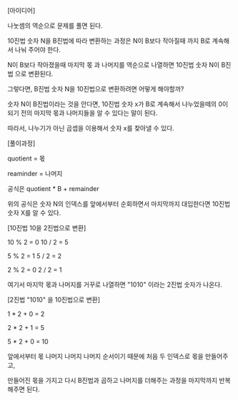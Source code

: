 [아이디어]

나눗셈의 역순으로 문제를 풀면 된다.


10진법 숫자 N을 B진법에 따라 변환하는 과정은 N이 B보다 작아질때 까지 B로 계속해서 나눠 주어야 한다.

N이 B보다 작아졌을때 마지막 몫 과 나머지를 역순으로 나열하면 10진법 숫자 N이 B진법 으로 변환된다.


그렇다면, B진법 숫자 N을 10진법으로 변환하려면 어떻게 해야할까?

숫자 N이 B진법이라는 것을 안다면, 10진법 숫자 x가 B로 계속해서 나누었을떼의 0이 되기 전의 마지막 몫과 나머지들을 알 수 있다는 말이 된다.

따라서, 나누기가 아닌 곱셉을 이용해서 숫자 x를 찾아낼 수 있다.


[풀이과정]

quotient = 몫

reaminder = 나머지

공식은 quotient * B + remainder

위의 공식은 숫자 N의 인덱스를 앞에서부터 순회하면서 마지막까지 대입한다면 10진법 숫자 X를 알 수 있다.


[10진법 10을 2진법으로 변환]

10 % 2 = 0
10 / 2 = 5

5 % 2 = 1
5 / 2 = 2

2 % 2 = 0
2 / 2 = 1

여기서 마지막 몫과 나머지를 거꾸로 나열하면 "1010" 이라는 2진법 숫자가 나온다.


[2진법 "1010" 을 10진법으로 변환]

1 * 2 + 0 = 2

2 * 2 + 1 = 5

5 * 2 + 0 = 10

앞에서부터 몫 나머지 나머지 나머지 순서이기 때문에 처음 두 인덱스로 몫을 만들어주고,

만들어진 몫을 가지고 다시 B진법과 곱하고 나머지를 더해주는 과정을 마지막까지 반복해주면 된다.
